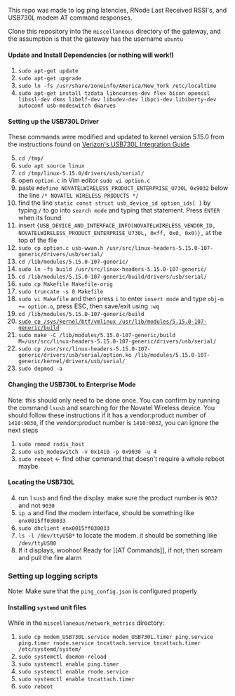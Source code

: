This repo was made to log ping latencies, RNode Last Received RSSI's, and USB730L modem AT command responses.

Clone this repository into the `miscellaneous` directory of the gateway, and the assumption is that the gateway has the username `ubuntu`

#### Update and Install Dependencies (or nothing will work!)
1. `sudo apt-get update`
2. `sudo apt-get upgrade`
3. `sudo ln -fs /usr/share/zoneinfo/America/New_York /etc/localtime`
4. `sudo apt-get install tzdata libncurses-dev flex bison openssl libssl-dev dkms libelf-dev libudev-dev libpci-dev libiberty-dev autoconf usb-modeswitch dwarves`

#### Setting up the USB730L Driver
These commands were modified and updated to kernel version 5.15.0 from the instructions found on [Verizon's USB730L Integration Guide](https://scache.vzw.com/dam/support/pdf/verizon-usb730l-integration-guide.pdf)

5. `cd /tmp/`
6. `sudo apt source linux`
7. `cd /tmp/linux-5.15.0/drivers/usb/serial/`
8. open `option.c` in Vim editor `sudo vi option.c`
9. paste `#define NOVATELWIRELESS_PRODUCT_ENTERPRISE_U730L 0x9032` below the line `/* NOVATEL WIRELESS PRODUCTS */`
10. find the line `static const struct usb_device_id option_ids[ ]` by typing `/` to go into `search mode` and typing that statement. Press `ENTER` when its found
11. insert `{USB_DEVICE_AND_INTERFACE_INFO(NOVATELWIRELESS_VENDOR_ID, NOVATELWIRELESS_PRODUCT_ENTERPRISE_U730L, 0xff, 0x0, 0x0)},` at the top of the file
12. `sudo cp option.c usb-wwan.h /usr/src/linux-headers-5.15.0-107-generic/drivers/usb/serial/`
13. `cd /lib/modules/5.15.0-107-generic/`
14. `sudo ln -fs build /usr/src/linux-headers-5.15.0-107-generic/`
15. `cd /lib/modules/5.15.0-107-generic/build/drivers/usb/serial/`
16. `sudo cp Makefile Makefile-orig`
17. `sudo truncate -s 0 Makefile`
18. `sudo vi Makefile` and then press `i` to enter `insert mode` and type `obj-m += option.o`, press ESC, then save/exit using `:wq`
19. `cd /lib/modules/5.15.0-107-generic/build`
20. [`sudo cp /sys/kernel/btf/vmlinux /usr/lib/modules/5.15.0-107-generic/build`](https://askubuntu.com/questions/1348250/skipping-btf-generation-xxx-due-to-unavailability-of-vmlinux-on-ubuntu-21-04)
21. `sudo make -C /lib/modules/5.15.0-107-generic/build M=/usr/src/linux-headers-5.15.0-107-generic/drivers/usb/serial/`
22. `sudo cp /usr/src/linux-headers-5.15.0-107-generic/drivers/usb/serial/option.ko /lib/modules/5.15.0-107-generic/kernel/drivers/usb/serial/`
23. `sudo depmod -a`

#### Changing the USB730L to Enterprise Mode
Note: this should only need to be done once. You can confirm by running the command `lsusb` and searching for the Novatel Wireless device. You should follow these instructions if it has a vendor:product number of `1410:9030`, if the vendor:product number is `1410:9032`, you can ignore the next steps

1. `sudo rmmod rndis_host`
2. `sudo usb_modeswitch -v 0x1410 -p 0x9030 -u 4`
3. `sudo reboot` <- find other command that doesn't require a whole reboot maybe

#### Locating the USB730L 
4. run `lsusb` and find the display. make sure the product number is `9032` and not `9030`
5. `ip a` and find the modem interface, should be something like `enx0015ff030033`
6. `sudo dhclient enx0015ff030033`
7. `ls -l /dev/ttyUSB*` to locate the modem. it should be something like `/dev/ttyUSB0`
8. If it displays, woohoo! Ready for [[AT Commands]], if not, then scream and pull the fire alarm

### Setting up logging scripts
Note: Make sure that the `ping_config.json` is configured properly

#### Installing `systemd` unit files
While in the `miscellaneous/network_metrics` directory:
1. `sudo cp modem_USB730L.service modem_USB730L.timer ping.service ping.timer rnode.service tncattach.service tncattach.timer /etc/systemd/system/`
2. `sudo systemctl daemon-reload`
3. `sudo systemctl enable ping.timer`
4. `sudo systemctl enable rnode.service`
5. `sudo systemctl enable tncattach.timer`
6. `sudo reboot`